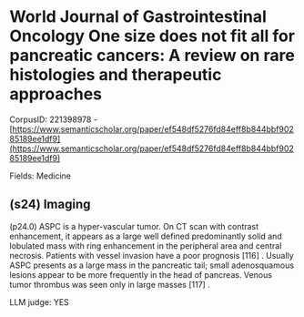 # World Journal of Gastrointestinal Oncology One size does not fit all for pancreatic cancers: A review on rare histologies and therapeutic approaches

CorpusID: 221398978 - [https://www.semanticscholar.org/paper/ef548df5276fd84eff8b844bbf90285189ee1df9](https://www.semanticscholar.org/paper/ef548df5276fd84eff8b844bbf90285189ee1df9)

Fields: Medicine

## (s24) Imaging
(p24.0) ASPC is a hyper-vascular tumor. On CT scan with contrast enhancement, it appears as a large well defined predominantly solid and lobulated mass with ring enhancement in the peripheral area and central necrosis. Patients with vessel invasion have a poor prognosis [116] . Usually ASPC presents as a large mass in the pancreatic tail; small adenosquamous lesions appear to be more frequently in the head of pancreas. Venous tumor thrombus was seen only in large masses [117] .

LLM judge: YES

